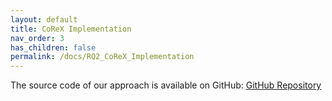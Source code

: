 ```yaml
---
layout: default
title: CoReX Implementation
nav_order: 3
has_children: false
permalink: /docs/RQ2_CoReX_Implementation
---
```


The source code of our approach is available on GitHub: [GitHub Repository](https://github.com/anonymousResearcher24/CoReX)
